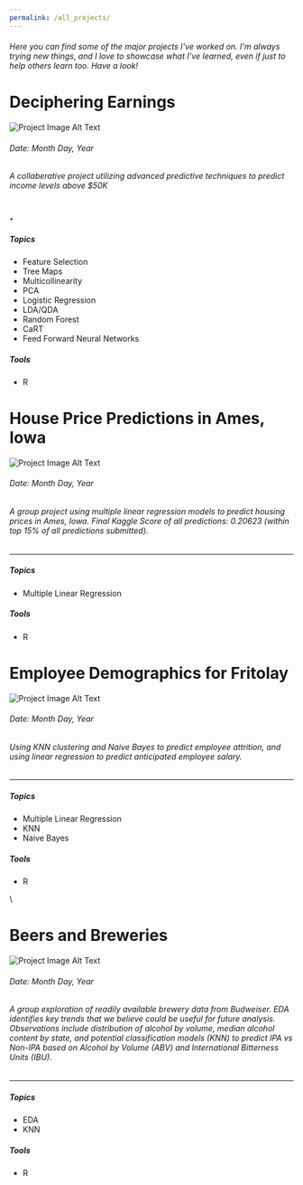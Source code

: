 ```yaml
---
permalink: /all_projects/
---
```

###### Here you can find some of the major projects I've worked on. I'm always trying new things, and I love to showcase what I've learned, even if just to help others learn too. Have a look!




# Deciphering Earnings

![Project Image Alt Text](https://your-image-url.com)

###### *Date: Month Day, Year*

###### A collaberative project utilizing advanced predictive techniques to predict income levels above $50K
. 
---
##### Topics
- Feature Selection
- Tree Maps
- Multicollinearity
- PCA
- Logistic Regression
- LDA/QDA
- Random Forest
-  CaRT
-  Feed Forward Neural Networks
##### Tools
- R







# House Price Predictions in Ames, Iowa

![Project Image Alt Text](https://your-image-url.com)

###### *Date: Month Day, Year*

###### A group project using multiple linear regression models to predict housing prices in Ames, Iowa. Final Kaggle Score of all predictions: 0.20623 (within top 15% of all predictions submitted). 
---
##### Topics
- Multiple Linear Regression
##### Tools
- R


# Employee Demographics for Fritolay

![Project Image Alt Text](https://your-image-url.com)

###### *Date: Month Day, Year*

###### Using KNN clustering and Naive Bayes to predict employee attrition, and using linear regression to predict anticipated employee salary. 
---

##### Topics
- Multiple Linear Regression
- KNN
- Naive Bayes
##### Tools
- R


\


# Beers and Breweries

![Project Image Alt Text](https://your-image-url.com)

###### *Date: Month Day, Year*

###### A group exploration of readily available brewery data from Budweiser. EDA identifies key trends that we believe could be useful for future analysis. Observations include distribution of alcohol by volume, median alcohol content by state, and potential classification models (KNN) to predict IPA vs Non-IPA based on Alcohol by Volume (ABV) and International Bitterness Units (IBU). 
---

##### Topics
- EDA
- KNN
##### Tools
- R
